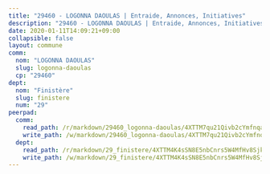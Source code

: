 ```yaml
---
title: "29460 - LOGONNA DAOULAS | Entraide, Annonces, Initiatives"
description: "29460 - LOGONNA DAOULAS | Entraide, Annonces, Initiatives"
date: 2020-01-11T14:09:21+09:00
collapsible: false
layout: commune
comm:
  nom: "LOGONNA DAOULAS"
  slug: logonna-daoulas
  cp: "29460"
dept:
  nom: "Finistère"
  slug: finistere
  num: "29"
peerpad:
  comm:
    read_path: /r/markdown/29460_logonna-daoulas/4XTTM7qu21Qivb2cYmfnqaJNiDD25QRqKC2K5HzJ6EeQ2Bat2
    write_path: /w/markdown/29460_logonna-daoulas/4XTTM7qu21Qivb2cYmfnqaJNiDD25QRqKC2K5HzJ6EeQ2Bat2-K3TgTcTKWGoGUHxWMu69DaR77EDWTVU8PbzF5zET2pxby6QvYdDg5xyycQAUV6mQ8NY1prXNtPVyUyXzZoVXgUjJMxe3uutkQ95bPnfFQjAjccKKwTtiz1cJLvdV645x5rcvfkLz
  dept:
    read_path: /r/markdown/29_finistere/4XTTM4K4sSN8E5nbCnrs5W4MfHv8SjkZXZkMiZwJKZCUFreuC
    write_path: /w/markdown/29_finistere/4XTTM4K4sSN8E5nbCnrs5W4MfHv8SjkZXZkMiZwJKZCUFreuC-K3TgUmttHvLKDBu5vxQ3oPzTia91UxXiaB3vEFjsHJiDiJD9aQfr6ibvcPa75Eo3oX7ob78s9tVxCKrtPM9bLAmDziVCSFjEgZbp3rqL8Ji8Q5aZhxfTcqkGX75WxHS6TQxtiQQ6
---
```


